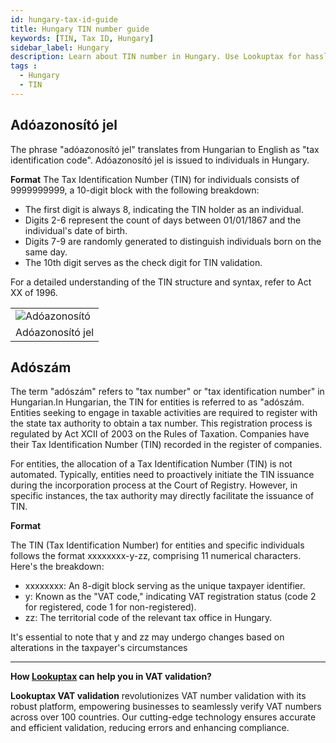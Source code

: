 ```yaml
---
id: hungary-tax-id-guide
title: Hungary TIN number guide
keywords: [TIN, Tax ID, Hungary]
sidebar_label: Hungary
description: Learn about TIN number in Hungary. Use Lookuptax for hassle-free tax id validation in Hungary and other 100+ countries
tags : 
  - Hungary
  - TIN
---
```


## Adóazonosító jel

The phrase "adóazonosító jel" translates from Hungarian to English as "tax identification code". Adóazonosító jel is issued to individuals in Hungary. 

**Format**
The Tax Identification Number (TIN) for individuals consists of 9999999999, a 10-digit block with the following breakdown:

* The first digit is always 8, indicating the TIN holder as an individual.
* Digits 2-6 represent the count of days between 01/01/1867 and the individual's date of birth.
* Digits 7-9 are randomly generated to distinguish individuals born on the same day.
* The 10th digit serves as the check digit for TIN validation.

For a detailed understanding of the TIN structure and syntax, refer to Act XX of 1996. 

<table align="center" border="0px" border-color="#dedede"><tr><td>
  <img src="/docs/img/taxid/Adóazonosító.PNG" alt="Adóazonosító"/>
  </td></tr>
  <tr><td align="center">Adóazonosító jel </td></tr>
</table>


## Adószám

The term "adószám" refers to "tax number" or "tax identification number" in Hungarian.In Hungarian, the TIN for entities is referred to as "adószám. Entities seeking to engage in taxable activities are required to register with the state tax authority to obtain a tax number. This registration process is regulated by Act XCII of 2003 on the Rules of Taxation. Companies have their Tax Identification Number (TIN) recorded in the register of companies. 

For entities, the allocation of a Tax Identification Number (TIN) is not automated. Typically, entities need to proactively initiate the TIN issuance during the incorporation process at the Court of Registry. However, in specific instances, the tax authority may directly facilitate the issuance of TIN.


**Format** 


The TIN (Tax Identification Number) for entities and specific individuals follows the format xxxxxxxx-y-zz, comprising 11 numerical characters. Here's the breakdown:

* xxxxxxxx: An 8-digit block serving as the unique taxpayer identifier.
* y: Known as the "VAT code," indicating VAT registration status (code 2 for registered, code 1 for non-registered).
* zz: The territorial code of the relevant tax office in Hungary.

It's essential to note that y and zz may undergo changes based on alterations in the taxpayer's circumstances




----
**How [Lookuptax](https://lookuptax.com/) can help you in VAT validation?**

**Lookuptax VAT validation** revolutionizes VAT number validation with its robust platform, empowering businesses to seamlessly verify VAT numbers across over 100 countries. Our cutting-edge technology ensures accurate and efficient validation, reducing errors and enhancing compliance.
